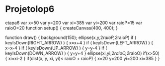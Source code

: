 # Projetolop6
etapa6
var x=50
var y=200
var xi=385
var yi=200
var raioP=15
var raioO=20
function setup() {
  createCanvas(400, 400);
}

function draw() {
  background(150);
  ellipse(x,y,2*raioP,2*raioP)
    if ( keyIsDown(RIGHT_ARROW) )
  {
    x=x+4
  }
   if ( keyIsDown(LEFT_ARROW) )
  {
    x=x-4
  }
  if ( keyIsDown(UP_ARROW) )
  {
    y=y-4
  }
    if ( keyIsDown(DOWN_ARROW) )
  {
    y=y+4
  }
  ellipse(xi,yi,2*raioO,2*raioO)
  if(x>50)
  {
    xi=xi-2
  }
  if(dist(x, y, xi, yi)< raioO + raioP) 
  {
    x=20
    y=200
    yi=200
    xi=385
  }
}
